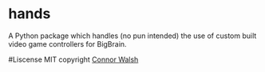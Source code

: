 # hands
A Python package which handles (no pun intended) the use of custom built video game controllers 
for BigBrain.

#Liscense
MIT copyright [Connor Walsh](http://connorwalsh.net)